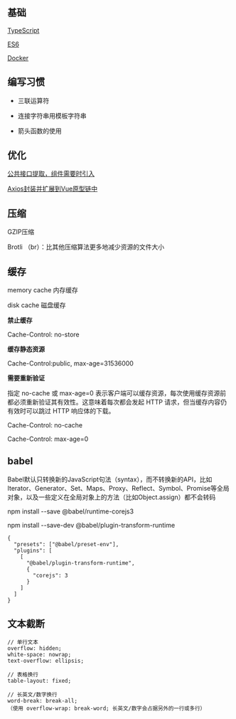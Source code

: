 
## 基础

[TypeScript](https://github.com/xin113726/pratice/issues/1)

[ES6](https://github.com/xin113726/pratice/issues/2)

[Docker](https://github.com/xin113726/pratice/issues/3)

## 编写习惯

- 三联运算符

- 连接字符串用模板字符串

- 箭头函数的使用

## 优化

[公共接口提取，组件需要时引入](https://juejin.im/post/6858504329251258382#heading-77)

[Axios封装并扩展到Vue原型链中](https://juejin.im/post/6858504329251258382#heading-70)

## 压缩

GZIP压缩

Brotli （br）：比其他压缩算法更多地减少资源的文件大小

## 缓存

memory cache 内存缓存

disk cache 磁盘缓存

**禁止缓存**

Cache-Control: no-store

**缓存静态资源**

Cache-Control:public, max-age=31536000

**需要重新验证**

指定 no-cache 或 max-age=0 表示客户端可以缓存资源，每次使用缓存资源前都必须重新验证其有效性。这意味着每次都会发起 HTTP 请求，但当缓存内容仍有效时可以跳过 HTTP 响应体的下载。

Cache-Control: no-cache

Cache-Control: max-age=0

## babel

Babel默认只转换新的JavaScript句法（syntax），而不转换新的API，比如Iterator、Generator、Set、Maps、Proxy、Reflect、Symbol、Promise等全局对象，以及一些定义在全局对象上的方法（比如Object.assign）都不会转码

npm install --save @babel/runtime-corejs3

npm install --save-dev @babel/plugin-transform-runtime

```
{
  "presets": ["@babel/preset-env"],
  "plugins": [
    [
      "@babel/plugin-transform-runtime",
      {
        "corejs": 3
      }
    ]
  ]
}
```

## 文本截断

```
// 单行文本
overflow: hidden;
white-space: nowrap;
text-overflow: ellipsis;

// 表格换行
table-layout: fixed;

// 长英文/数字换行
word-break: break-all;
（使用 overflow-wrap: break-word; 长英文/数字会占据另外的一行或多行）
```
